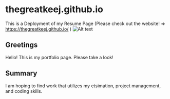 # thegreatkeej.github.io
This is a Deployment of my Resume Page (Please check out the website! => https://thegreatkeej.github.io/ )
![Alt text](https://thegreatkeej.github.io/blob/main/images/Picture1.png)

## Greetings
Hello! This is my portfolio page. Please take a look!

## Summary
I am hoping to find work that utilizes my etsimation, project management, and coding skills.
